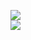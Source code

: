 ![](https://github-readme-stats.vercel.app/api?include_all_commits=true&hide_title=true&username=hauptkern&count_private=true&cache_seconds=1800&show_icons=true&theme=merko&hide_border=1) \
![](https://github-readme-stats.vercel.app/api/top-langs/?username=hauptkern&langs_count=15&layout=compact&theme=merko&hide_border=1)
